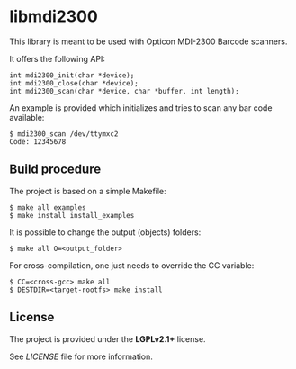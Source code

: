 libmdi2300
==========

This library is meant to be used with Opticon MDI-2300 Barcode scanners.

It offers the following API:
```
int mdi2300_init(char *device);
int mdi2300_close(char *device);
int mdi2300_scan(char *device, char *buffer, int length);
```

An example is provided which initializes and tries to scan any bar code available:
```
$ mdi2300_scan /dev/ttymxc2
Code: 12345678
```

Build procedure
---------------

The project is based on a simple Makefile:
```
$ make all examples
$ make install install_examples
```

It is possible to change the output (objects) folders:

```
$ make all O=<output_folder>
```

For cross-compilation, one just needs to override the CC variable:
```
$ CC=<cross-gcc> make all
$ DESTDIR=<target-rootfs> make install
```

License
-------

The project is provided under the **LGPLv2.1+** license.

See *LICENSE* file for more information.
